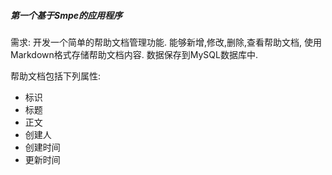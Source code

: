 ##### 第一个基于Smpe的应用程序

需求: 开发一个简单的帮助文档管理功能. 能够新增,修改,删除,查看帮助文档, 使用Markdown格式存储帮助文档内容. 数据保存到MySQL数据库中.

帮助文档包括下列属性:

  * 标识
  * 标题
  * 正文
  * 创建人
  * 创建时间
  * 更新时间
